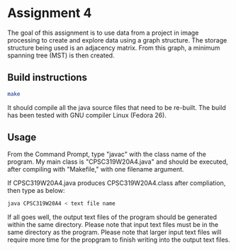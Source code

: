 # Assignment 4

The goal of this assignment is to use data from a project in image processing to create and explore data using a graph structure. The storage structure being used is an adjacency matrix. From this graph, a minimum spanning tree (MST) is then created.

## Build instructions

```bash
make
```

It should compile all the java source files that need to be re-built. The build has been tested with GNU compiler Linux (Fedora 26).

## Usage

From the Command Prompt, type "javac" with the class name of the program. My main class is "CPSC319W20A4.java" and should be executed, after compiling with
"Makefile," with one filename argument.

If CPSC319W20A4.java produces CPSC319W20A4.class after compliation, then type as below:

```bash
java CPSC319W20A4 < text file name
```

If all goes well, the output text files of the program should be generated within the same directory.
Please note that input text files must be in the same directory as the program.
Please note that larger input text files will require more time for the propgram to finish writing into the output text files.
